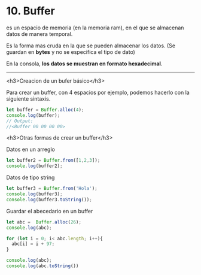 # 10. Buffer



es un espacio de memoria (en la memoria ram), en el que se almacenan datos de manera temporal.

Es la forma mas cruda en la que se pueden almacenar los datos. (Se guardan en **bytes** y no se especifica el tipo de dato)

En la consola, **los datos se muestran en formato hexadecimal**.

***

\<h3>Creacion de un bufer básico\</h3>

Para crear un buffer, con 4 espacios por ejemplo, podemos hacerlo con la siguiente sintaxis.

```javascript
let buffer = Buffer.alloc(4);
console.log(buffer); 
// Output:
//<Buffer 00 00 00 00>
```

\<h3>Otras formas de crear un buffer\</h3>

Datos en un arreglo

```javascript
let buffer2 = Buffer.from([1,2,3]);
console.log(buffer2);
```

Datos de tipo string

```javascript
let buffer3 = Buffer.from('Hola');
console.log(buffer3);
console.log(buffer3.toString());
```

Guardar el abecedario en un buffer

```javascript
let abc =  Buffer.alloc(26);
console.log(abc);

for (let i = 0; i< abc.length; i++){
  abc[i] = i + 97;
}

console.log(abc);
console.log(abc.toString())
```
